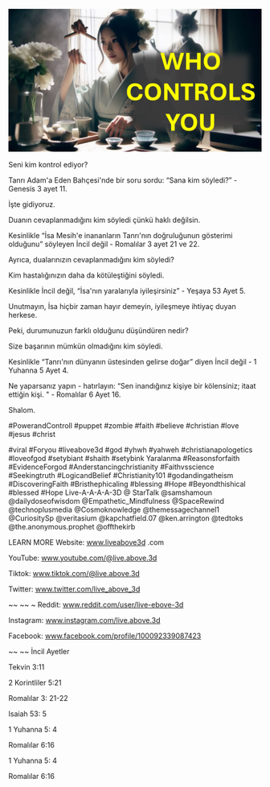 ![Video cover image](../cover.jpg "cover photo")

Seni kim kontrol ediyor?

Tanrı Adam'a Eden Bahçesi'nde bir soru sordu: “Sana kim söyledi?” - Genesis 3 ayet 11.

İşte gidiyoruz.

Duanın cevaplanmadığını kim söyledi çünkü haklı değilsin.

Kesinlikle “İsa Mesih'e inananların Tanrı'nın doğruluğunun gösterimi olduğunu” söyleyen İncil değil - Romalılar 3 ayet 21 ve 22.

Ayrıca, dualarınızın cevaplanmadığını kim söyledi?

Kim hastalığınızın daha da kötüleştiğini söyledi.

Kesinlikle İncil değil, “İsa'nın yaralarıyla iyileşirsiniz” - Yeşaya 53 Ayet 5.

Unutmayın, İsa hiçbir zaman hayır demeyin, iyileşmeye ihtiyaç duyan herkese.

Peki, durumunuzun farklı olduğunu düşündüren nedir?

Size başarının mümkün olmadığını kim söyledi.

Kesinlikle “Tanrı'nın dünyanın üstesinden gelirse doğar” diyen İncil değil - 1 Yuhanna 5 Ayet 4.

Ne yaparsanız yapın - hatırlayın: “Sen inandığınız kişiye bir kölensiniz; itaat ettiğin kişi. " - Romalılar 6 Ayet 16.

Shalom.


#PowerandControll #puppet #zombie #faith #believe #christian #love #jesus #christ

#viral #Foryou #liveabove3d #god #yhwh #yahweh #christianapologetics #loveofgod #setybiant #shaith #setybink Yaralanma #Reasonsforfaith #EvidenceForgod #Anderstancingchristianity #Faithvsscience #Seekingtruth #LogicandBelief #Christianity101 #godandingatheism #DiscoveringFaith #Bristhephicaling #blessing #Hope #Beyondthishical #blessed #Hope Live-A-A-A-A-3D @ StarTalk @samshamoun @dailydoseofwisdom @Empathetic_Mindfulness @SpaceRewind @technoplusmedia @Cosmoknowledge @themessagechannel1 @CuriositySp @veritasium @kapchatfield.07 @ken.arrington @tedtoks @the.anonymous.prophet @offthekirb

LEARN MORE
Website: www.liveabove3d .com

YouTube: www.youtube.com/@live.above.3d

Tiktok: www.tiktok.com/@live.above.3d

Twitter: www.twitter.com/live_above_3d

~~ ~~ ~ Reddit: www.reddit.com/user/live-ebove-3d

Instagram: www.instagram.com/live.above.3d

Facebook: www.facebook.com/profile/100092339087423

~~ ~~ İncil Ayetler


Tekvin 3:11

2 Korintliler 5:21

Romalılar 3: 21-22

Isaiah 53: 5

1 Yuhanna 5: 4

Romalılar 6:16

1 Yuhanna 5: 4

Romalılar 6:16
